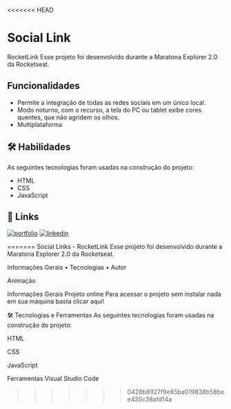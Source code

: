 <<<<<<< HEAD
# Social Link
RocketLink Esse projeto foi desenvolvido durante a Maratona Explorer 2.0 da Rocketseat.

## Funcionalidades

- Permite a integração de todas as redes sociais em um único local.
- Modo noturno, com o recurso, a tela do PC ou tablet exibe cores quentes, que não agridem os olhos.
- Multiplataforma

## 🛠 Habilidades

As seguintes tecnologias foram usadas na construção do projeto:
- HTML
- CSS
- JavaScript

## 🔗 Links
[![portfolio](https://img.shields.io/badge/my_portfolio-000?style=for-the-badge&logo=ko-fi&logoColor=white)](https://github.com/leandrodemello)
[![linkedin](https://img.shields.io/badge/linkedin-0A66C2?style=for-the-badge&logo=linkedin&logoColor=white)](https://www.linkedin.com/in/leandro-mello-47a24823b/)


=======
Social Links - RocketLink
Esse projeto foi desenvolvido durante a Maratona Explorer 2.0 da Rocketseat.

Informações Gerais • Tecnologias • Autor

Animação

Informações Gerais
Projeto online
Para acessar o projeto sem instalar nada em sua máquina basta clicar aqui!

🛠 Tecnologias e Ferramentas
As seguintes tecnologias foram usadas na construção do projeto:

HTML

CSS

JavaScript

Ferramentas
Visual Studio Code
>>>>>>> 0428b8927f9e85ba019838b58bee435c38afd14a
